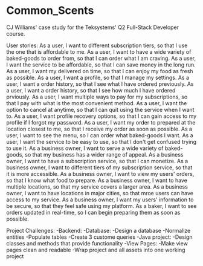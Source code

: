 # Common_Scents
CJ Williams' case study for the Teksystems' Q2 Full-Stack Developer course.

User stories:
As a user, I want to different subscription tiers, so that I use the one that is affordable to me.
As a user, I want to have a wide variety of baked-goods to order from, so that I can order what I am craving.
As a user, I want the service to be affordable, so that I can save money in the long run.
As a user, I want my delivered on time, so that I can enjoy my food as fresh as possible.
As a user, I want a profile, so that I manage my settings.
As a user, I want a order history, so that I see what I have ordered previously.
As a user, I want a order history, so that I see how much I have ordered prviously.
As a user, I want multiple ways to pay for my subscriptions, so that I pay with what is the most convenient method.
As a user, I want the option to cancel at anytime, so that I can quit using the service when I want to.
As a user, I want profile recovery options, so that I can gain access to my profile if I forgot my password.
As a user, I want my order to prepared at the location closest to me, so that I receive my order as soon as possible.
As a user, I want to see the menu, so I can order what baked-goods I want.
As a user, I want the service to be easy to use, so that I don't get confused trying to use it.
As a business owner, I want to serve a wide variety of baked-goods, so that my business has a wider range of appeal.
As a business owner, I want to have a subscription service, so that I can monetize.
As a business owner, I want to different tiers of my subscription service, so that it is more accessible.
As a business owner, I want to view my users' orders, so that I know what food to prepare.
As a business owner, I want to have multiple locations, so that my service covers a larger area.
As a business owner, I want to have locations in major cities, so that mroe users can have access to my service.
As a business owner, I want my users' information to be secure, so that they feel safe using my platform.
As a baker, I want to see orders updated in real-time, so I can begin preparing them as soon as possible.

Project Challenges:
-Backend:
  -Database:
    -Design a database
    -Normalize entities
    -Populate tables
    -Create 3 custome queries
  -Java project:
    -Design classes and methods that provide functionality
  -View Pages:
    -Make view pages clean and readable
  -Wrap project and all assets into one working project
